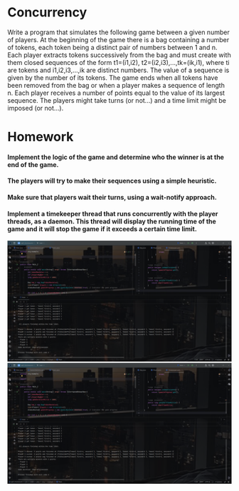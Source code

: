 
  # Concurrency
Write a program that simulates the following game between a given number of players.
At the beginning of the game there is a bag containing a number of tokens, each token being a distinct pair of numbers between 1 and n.
Each player extracts tokens successively from the bag and must create with them closed sequences of the form t1=(i1,i2), t2=(i2,i3),...,tk=(ik,i1), where ti are tokens and i1,i2,i3,...,ik are distinct numbers.
The value of a sequence is given by the number of its tokens.
The game ends when all tokens have been removed from the bag or when a player makes a sequence of length n. Each player receives a number of points equal to the value of its largest sequence.
The players might take turns (or not...) and a time limit might be imposed (or not...).

 # Homework 

 ####    Implement the logic of the game and determine who the winner is at the end of the game.
 ####    The players will try to make their sequences using a simple heuristic.
 ####    Make sure that players wait their turns, using a wait-notify approach.
 ####    Implement a timekeeper thread that runs concurrently with the player threads, as a daemon. This thread will display the running time of the game and it will stop the game if it exceeds a certain time limit. 

![screenshot_1](2.png)
![screenshot_2](3.png)
